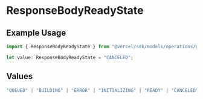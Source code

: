 # ResponseBodyReadyState

## Example Usage

```typescript
import { ResponseBodyReadyState } from "@vercel/sdk/models/operations/getdeployment.js";

let value: ResponseBodyReadyState = "CANCELED";
```

## Values

```typescript
"QUEUED" | "BUILDING" | "ERROR" | "INITIALIZING" | "READY" | "CANCELED"
```